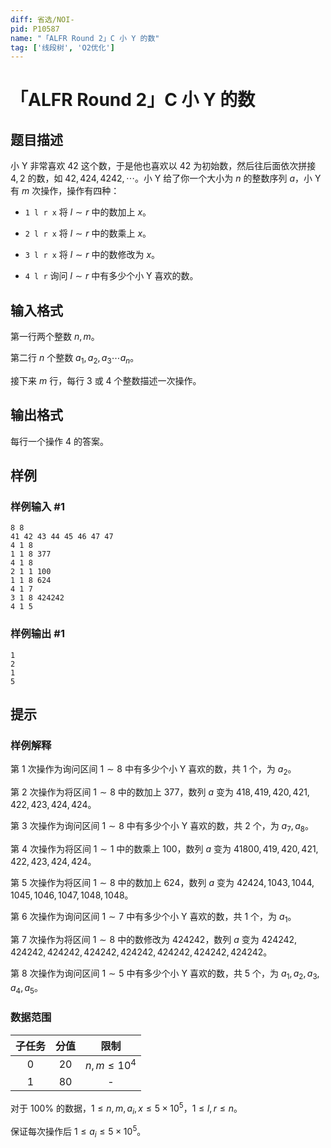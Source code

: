 ```yaml
---
diff: 省选/NOI-
pid: P10587
name: "「ALFR Round 2」C 小 Y 的数"
tag: ['线段树', 'O2优化']
---
```

# 「ALFR Round 2」C 小 Y 的数
## 题目描述

小 Y 非常喜欢 $42$ 这个数，于是他也喜欢以 $42$ 为初始数，然后往后面依次拼接 $4,2$ 的数，如 $42,424,4242,\cdots$。小 Y 给了你一个大小为 $n$ 的整数序列 $a$，小 Y 有 $m$ 次操作，操作有四种：

- `1 l r x` 将 $l\sim r$ 中的数加上 $x$。

- `2 l r x` 将 $l\sim r$ 中的数乘上 $x$。

- `3 l r x` 将 $l\sim r$ 中的数修改为 $x$。

- `4 l r` 询问 $l\sim r$ 中有多少个小 Y 喜欢的数。
## 输入格式

第一行两个整数 $n,m$。

第二行 $n$ 个整数 $a_1,a_2,a_3\cdots a_n$。

接下来 $m$ 行，每行 $3$ 或 $4$ 个整数描述一次操作。
## 输出格式

每行一个操作 $4$ 的答案。
## 样例

### 样例输入 #1
```
8 8
41 42 43 44 45 46 47 47
4 1 8
1 1 8 377
4 1 8
2 1 1 100
1 1 8 624
4 1 7
3 1 8 424242
4 1 5
```
### 样例输出 #1
```
1
2
1
5
```
## 提示

### 样例解释

第 $1$ 次操作为询问区间 $1\sim8$ 中有多少个小 Y 喜欢的数，共 $1$ 个，为 $a_2$。

第 $2$ 次操作为将区间 $1\sim8$ 中的数加上 $377$，数列 $a$ 变为 $418,419,420,421,422,423,424,424$。

第 $3$ 次操作为询问区间 $1\sim8$ 中有多少个小 Y 喜欢的数，共 $2$ 个，为 $a_7,a_8$。

第 $4$ 次操作为将区间 $1\sim1$ 中的数乘上 $100$，数列 $a$ 变为 $41800,419,420,421,422,423,424,424$。

第 $5$ 次操作为将区间 $1\sim8$ 中的数加上 $624$，数列 $a$ 变为 $42424,1043,1044,1045,1046,1047,1048,1048$。

第 $6$ 次操作为询问区间 $1\sim7$ 中有多少个小 Y 喜欢的数，共 $1$ 个，为 $a_1$。

第 $7$ 次操作为将区间 $1\sim8$ 中的数修改为 $424242$，数列 $a$ 变为 $424242,424242,424242,424242,424242,424242,424242,424242$。

第 $8$ 次操作为询问区间 $1\sim5$ 中有多少个小 Y 喜欢的数，共 $5$ 个，为 $a_1,a_2,a_3,a_4,a_5$。

### 数据范围

| 子任务 | 分值 | 限制 |
| :----------: | :----------: | :----------: |
| $0$ | $20$ | $n,m\le10^4$ |
| $1$ | $80$ | - |

对于 $100\%$ 的数据，$1\le n,m,a_i,x\le5\times10^5$，$1\le l,r\le n$。

保证每次操作后 $1\le a_i\le5\times10^5$。
